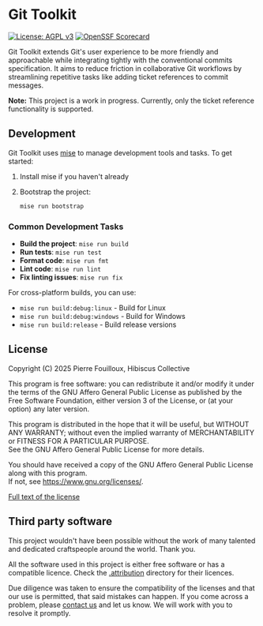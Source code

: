 # Git Toolkit

[![License: AGPL v3](https://img.shields.io/badge/License-AGPL_v3-blue.svg)](https://www.gnu.org/licenses/agpl-3.0)
[![OpenSSF Scorecard](https://api.scorecard.dev/projects/github.com/HibiscusCollective/git-toolkit/badge)](https://scorecard.dev/viewer/?uri=github.com/HibiscusCollective/git-toolkit)

Git Toolkit extends Git's user experience to be more friendly and approachable while integrating tightly with the conventional commits specification. It aims to reduce friction in collaborative Git workflows by streamlining repetitive tasks like adding ticket references to commit messages.

**Note:** This project is a work in progress. Currently, only the ticket reference functionality is supported.

## Development

Git Toolkit uses [mise](https://github.com/jdx/mise) to manage development tools and tasks. To get started:

1. Install mise if you haven't already
2. Bootstrap the project:

   ```bash
   mise run bootstrap
   ```

### Common Development Tasks

- **Build the project**: `mise run build`
- **Run tests**: `mise run test`
- **Format code**: `mise run fmt`
- **Lint code**: `mise run lint`
- **Fix linting issues**: `mise run fix`

For cross-platform builds, you can use:

- `mise run build:debug:linux` - Build for Linux
- `mise run build:debug:windows` - Build for Windows
- `mise run build:release` - Build release versions

## License

Copyright (C) 2025 Pierre Fouilloux, Hibiscus Collective

This program is free software: you can redistribute it and/or modify it under the terms of the GNU Affero General Public License as published by the Free
Software Foundation, either version 3 of the License, or (at your option) any later version.

This program is distributed in the hope that it will be useful, but WITHOUT ANY WARRANTY;
without even the implied warranty of MERCHANTABILITY or FITNESS FOR A PARTICULAR PURPOSE.  
See the GNU Affero General Public License for more details.

You should have received a copy of the GNU Affero General Public License along with this program.  
If not, see <https://www.gnu.org/licenses/>.

[Full text of the license](LICENSE)

## Third party software

This project wouldn't have been possible without the work of many talented and dedicated craftspeople around the world. Thank you.

All the software used in this project is either free software or has a compatible licence.
Check the [.attribution](.attribution) directory for their licences.

Due diligence was taken to ensure the compatibility of the licenses and that our use is permitted, that said mistakes can happen.
If you come across a problem, please [contact us](https://github.com/HibiscusCollective) and let us know. We will work with you to resolve it promptly.
